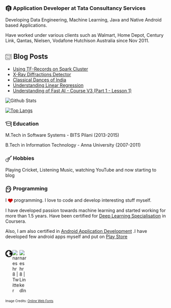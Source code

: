 

### <img src="https://github.com/nareshr8/nareshr8/blob/master/app.svg" height="20" width="20" align="center"/> Application Developer at Tata Consultancy Services

Developing Data Engineering, Machine Learning, Java and Native Android based Applications. 

Have worked under various clients such as Walmart, Home Depot, Century Link, Qantas, Nielsen, Vodafone Hutchison Australia since Nov 2011.


## <img src="https://github.com/nareshr8/nareshr8/blob/master/pst.svg" height="20" width="20" align="center"/> Blog Posts
<!-- BLOG-POST-LIST:START -->
- [Using TF-Records on Spark Cluster](https://nareshr8.github.io/ml_posts/tf-records/spark/py-spark/performance/2020/07/01/TF-Records-on-Spark.html)
- [X-Ray Diffractions Detector](https://nareshr8.github.io/ml_posts/image-classifer/fastai2/2020/04/30/Multi-Label-Image-Classification.html)
- [Classical Dances of India](https://nareshr8.github.io/ml_posts/image-classifer/fastai2/2020/04/02/Image-Classification.html)
- [Understanding Linear Regression](https://nareshr8.github.io/ml_posts/pytorch/fast-ai/2019/01/16/linear-regression-coding.html)
- [Understanding of Fast AI - Course V3 (Part 1 - Lesson 1)](https://nareshr8.github.io/ml_posts/fast-ai/2018/10/31/fastai-p1-l1.html)
<!-- BLOG-POST-LIST:END -->


![Github Stats](https://github-readme-stats.vercel.app/api?username=nareshr8&show_icons=true)

[![Top Langs](https://github-readme-stats.vercel.app/api/top-langs/?username=nareshr8&layout=compact&hide=jupyter%20notebook,HTML)](https://github.com/nareshr8/github-readme-stats)


### <img src="https://github.com/nareshr8/nareshr8/blob/master/edu.svg" height="20" width="20" align="center"/> Education

M.Tech in Software Systems - BITS Pilani (2013-2015)

B.Tech in Information Technology - Anna University (2007-2011)

### <img src="https://github.com/nareshr8/nareshr8/blob/master/hbs.svg" height="20" width="20" align="center"/> Hobbies

Playing Cricket, Listening Music, watching YouTube and now starting to blog


### <img src="https://github.com/nareshr8/nareshr8/blob/master/pgm.svg" height="20" width="20" align="center"/> Programming


I <img src="https://github.com/nareshr8/nareshr8/blob/master/hrt.svg" height="15" width="15" align="center"/> programming. I love to code and develop interesting stuff myself.

I have developed passion towards machine learning and started working for more than 1.5 years. Have been certified for [Deep Learning Specialisation](https://www.coursera.org/account/accomplishments/specialization/certificate/NZTTSED2DZGA) in Coursera.

Also, I am also certified in [Android Application Development](https://www.coursera.org/account/accomplishments/certificate/44BEBZEAE6) .I have developed few android apps myself and put on [Play Store](https://play.google.com/store/apps/developer?id=Hayagriv)
<br><br><br>
[<img align="left" alt="nareshr8.github.io" width="22px" src="https://raw.githubusercontent.com/iconic/open-iconic/master/svg/globe.svg" />][website][<img align="left" alt="nareshr8 | Twitter" width="22px" src="https://cdn.jsdelivr.net/npm/simple-icons@v3/icons/twitter.svg" />][twitter][<img align="left" alt="nareshr8 | LinkedIn" width="22px" src="https://cdn.jsdelivr.net/npm/simple-icons@v3/icons/linkedin.svg" />][linkedin]

<br>
<br><br><br><br><br><br><br>
<sub><sup>Image Credits: <a href="http://www.onlinewebfonts.com">Online Web Fonts</a></sup></sub>

[website]: https://nareshr8.github.io
[twitter]: https://twitter.com/nareshr8
[linkedin]: https://linkedin.com/in/nareshr8
